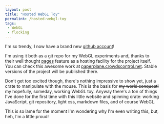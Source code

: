 ```yaml
---
layout: post
title: "Hosted WebGL Toy"
permalink: /hosted-webgl-toy
tags:
 - WebGL
 - flocking
---
```


I'm so trendy,&nbsp;I now have a brand new [github account](https://github.com/cloderic)!

I'm using it both as a git repo for my WebGL experiments and, thanks to their well thought [pages](http://pages.github.com/) feature as a hosting facility for the project itself. You can check this awesome work at [paperplane.crowdscontrol.net](http://paperplane.crowdscontrol.net/). Stable versions of the project will be published there.

Don't get too excited though, there's nothing impressive to show yet, just a crate to manipulate with the mouse. This is the basis for <span style="text-decoration: line-through;">my world conquest!</span> my hopefully, someday, working WebGL toy. Anyway there's a ton of things I've done for the first time with this little website and spinning crate: working JavaScript, git repository, light css, markdown files, and of course WebGL.

This is so lame for the moment I'm wondering why I'm even writing this, but, heh, I'm a little proud!